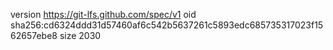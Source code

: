 version https://git-lfs.github.com/spec/v1
oid sha256:cd6324ddd31d57460af6c542b5637261c5893edc685735317023f1562657ebe8
size 2030
